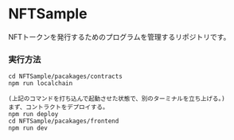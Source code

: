 # NFTSample
NFTトークンを発行するためのプログラムを管理するリポジトリです。

### 実行方法
    cd NFTSample/pacakages/contracts  
    npm run localchain  

    (上記のコマンドを打ち込んで起動させた状態で、別のターミナルを立ち上げる。)
    まず、コントラクトをデプロイする。
    npm run deploy  
    cd NFTSample/pacakages/frontend
    npm run dev
